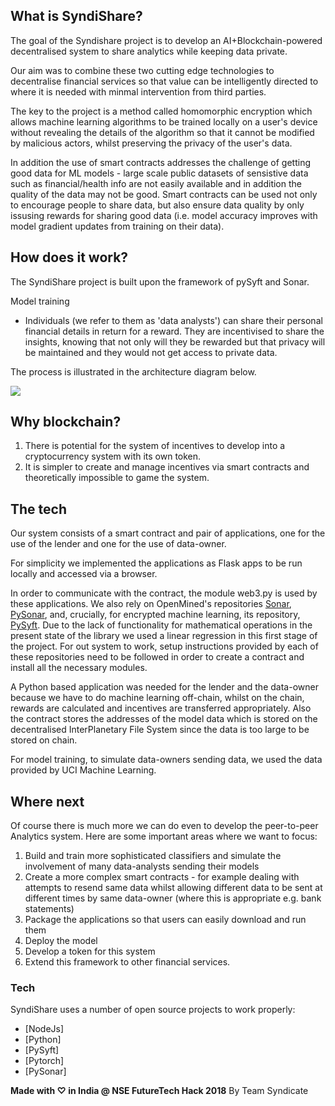 ﻿## What is SyndiShare?
The goal of the Syndishare project is to develop an AI+Blockchain-powered decentralised system to share analytics while keeping data private. 

Our aim was to combine these two cutting edge technologies to decentralise financial services so that value can be intelligently directed to where it is needed with minmal intervention from third parties. 

The key to the project is a method called homomorphic encryption which allows machine learning algorithms to be trained locally on a user's device without revealing the details of the algorithm so that it cannot be modified by malicious actors, whilst preserving the privacy of the user's data.

In addition the use of smart contracts addresses the challenge of getting good data for ML models - large scale public datasets of sensistive data such as financial/health info are not easily available and in addition the quality of the data may not be good. Smart contracts can be used not only to encourage people to share data, but also ensure data quality by only issusing rewards for sharing good data (i.e. model accuracy improves with model gradient updates from training on their data).

## How does it work?
The SyndiShare project is built upon the framework of pySyft and Sonar. 

Model training
- Individuals (we refer to them as 'data analysts') can share their personal financial details in return for a reward. They are incentivised to share the insights, knowing that not only will they be rewarded but that privacy will be maintained and they would not get access to private data. 



The process is illustrated in the architecture diagram below.

![](https://github.com/salil-gtm/SyndiShare/blob/master/Syndi-share.jpg)


## Why blockchain?

1. There is potential for the system of incentives to develop into a cryptocurrency system with its own token.
2. It is simpler to create and manage incentives via smart contracts and theoretically impossible to game the system.

## The tech
Our system consists of a smart contract and pair of applications, one for the use of the lender and one for the use of data-owner. 

For simplicity we implemented the applications as Flask apps to be run locally and accessed via a browser. 

In order to communicate with the contract, the module web3.py is used by these applications. We also rely on OpenMined's repositories [Sonar](https://github.com/OpenMined/Sonar), [PySonar](https://github.com/OpenMined/PySonar), and, crucially, for encrypted machine learning, its repository, [PySyft](https://github.com/OpenMined/PySyft). Due to the lack of functionality for mathematical operations in the present state of the library we used a linear regression in this first stage of the project. For out system to work, setup instructions provided by each of these repositories need to be followed in order to create a contract and install all the necessary modules.

A Python based application was needed for the lender and the data-owner because we have to do machine learning off-chain, whilst on the chain, rewards are calculated and incentives are transferred appropriately. Also the contract stores the addresses of the model data which is stored on the decentralised InterPlanetary File System since the data is too large to be stored on chain. 

For model training, to simulate data-owners sending data, we used the data provided by UCI Machine Learning. 

## Where next
Of course there is much more we can do even to develop the peer-to-peer Analytics system. Here are some important areas where we want to focus:

1. Build and train more sophisticated classifiers and simulate the involvement of many data-analysts sending their models
2. Create a more complex smart contracts - for example dealing with attempts to resend same data whilst allowing different data to be sent at different times by same data-owner (where this is appropriate e.g. bank statements)
3. Package the applications so that users can easily download and run them
4. Deploy the model 
5. Develop a token for this system
6. Extend this framework to other financial services.



### Tech

SyndiShare uses a number of open source projects to work properly:

* [NodeJs] 
* [Python] 
* [PySyft] 
* [Pytorch] 
* [PySonar] 





**Made with ♡ in India @ NSE FutureTech Hack 2018**
By Team Syndicate

